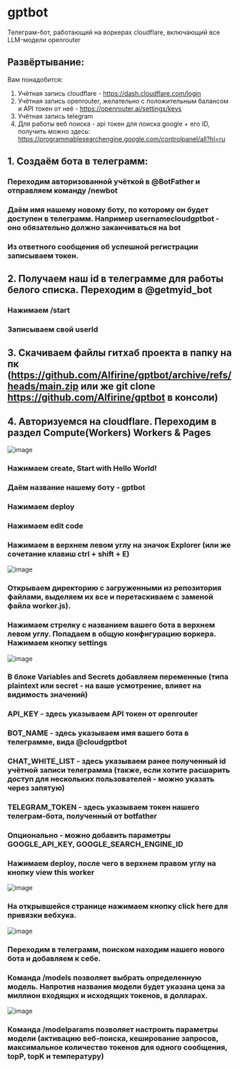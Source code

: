 # gptbot
Телеграм-бот, работающий на воркерах cloudflare, включающий все LLM-модели openrouter
## Развёртывание:
Вам понадобится:
1. Учётная запись cloudflare - https://dash.cloudflare.com/login
2. Учётная запись openrouter, желательно с положительным балансом и API токен от неё - https://openrouter.ai/settings/keys
3. Учётная запись telegram
4. Для работы веб поиска - api токен для поиска google + его ID, получить можно здесь: https://programmablesearchengine.google.com/controlpanel/all?hl=ru

## 1. Создаём бота в телеграмм:
### Переходим авторизованной учёткой в @BotFather и отправляем команду /newbot
### Даём имя нашему новому боту, по которому он будет доступен в телеграмм. Например usernamecloudgptbot - оно обязательно должно заканчиваться на bot
### Из ответного сообщения об успешной регистрации записываем токен.
## 2. Получаем наш id в телеграмме для работы белого списка. Переходим в @getmyid_bot
### Нажимаем  /start
### Записываем свой userId
## 3. Скачиваем файлы гитхаб проекта в папку на пк (https://github.com/Alfirine/gptbot/archive/refs/heads/main.zip или же git clone https://github.com/Alfirine/gptbot в консоли)
## 4. Авторизуемся на cloudflare. Переходим в раздел Compute(Workers) Workers & Pages
![image](https://github.com/user-attachments/assets/8a7b8b64-738a-4282-8a9a-cbc28c19927c)
### Нажимаем create, Start with Hello World!
### Даём название нашему боту - gptbot
### Нажимаем deploy
### Нажимаем edit code
### Нажимаем в верхнем левом углу на значок Explorer (или же сочетание клавиш ctrl + shift + E)
![image](https://github.com/user-attachments/assets/2f0b1142-7cd9-44ba-ac24-bf498601b998)
### Открываем директорию с загруженными из репозитория файлами, выделяем их все и перетаскиваем с заменой файла worker.js). 
### Нажимаем стрелку с названием вашего бота в верхнем левом углу. Попадаем в общую конфигурацию воркера. Нажимаем кнопку settings
![image](https://github.com/user-attachments/assets/b7d38186-0adf-4ac1-966d-93faeeb36e7d)
### В блоке Variables and Secrets добавляем переменные (типа plaintext или secret - на ваше усмотрение, влияет на видимость значений)
### API_KEY - здесь указываем API токен от openrouter
### BOT_NAME - здесь указываем имя вашего бота в телеграмме, вида @cloudgptbot
### CHAT_WHITE_LIST - здесь указываем ранее полученный id учётной записи телеграмма (также, если хотите расшарить доступ для нескольких пользователей - можно указать через запятую)
### TELEGRAM_TOKEN - здесь указываем токен нашего телеграм-бота, полученный от botfather
### Опционально - можно добавить параметры GOOGLE_API_KEY, GOOGLE_SEARCH_ENGINE_ID
### Нажимаем deploy, после чего в верхнем правом углу на кнопку view this worker
![image](https://github.com/user-attachments/assets/109aff9a-29ea-4b72-b02f-1ecddda875bb)
### На открывшейся странице нажимаем кнопку click here для привязки вебхука.
![image](https://github.com/user-attachments/assets/d23db72c-0e4f-4f1d-914d-5b1db27431ea)
### Переходим в телеграмм, поиском находим нашего нового бота и добавляем к себе. 

### Команда /models позволяет выбрать определенную модель. Напротив названия модели будет указана цена за миллион входящих и исходящих токенов, в долларах.
![image](https://github.com/user-attachments/assets/beb43bf6-4f85-4385-a13c-668993baf163)
### Команда /modelparams позволяет настроить параметры модели (активацию веб-поиска, кеширование запросов, максимальное количество токенов для одного сообщения, topP, topK и температуру)


